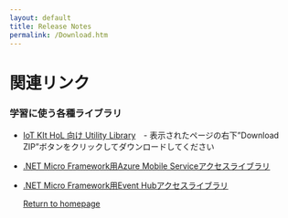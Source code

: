 ```yaml
---
layout: default
title: Release Notes
permalink: /Download.htm
---
```


<div class="jumbotron">
  <div class="container">
    <h1>関連リンク</h1>
  </div>
</div>

### 学習に使う各種ライブラリ
* [IoT KIt HoL 向け Utility Library](https://github.com/ms-iotkithol-jp/Library)　- 表示されたページの右下”Download ZIP”ボタンをクリックしてダウンロードしてください
* [.NET Micro Framework用Azure Mobile Serviceアクセスライブラリ](https://github.com/nickharris/Microsoft.Azure.Zumo.MicroFramework)
* [.NET Micro Framework用Event Hubアクセスライブラリ](https://amqpnetlite.codeplex.com/)


  <a class="btn btn-default" href="index.htm" role="button">Return to homepage</a>
